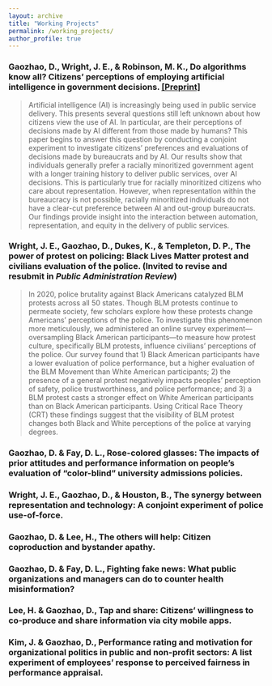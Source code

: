 ```yaml
---
layout: archive
title: "Working Projects"
permalink: /working_projects/
author_profile: true
---
```


### **Gaozhao, D.**, Wright, J. E., & Robinson, M. K., Do algorithms know all? Citizens’ perceptions of employing artificial intelligence in government decisions. <a href="https://www.researchgate.net/publication/353169009_Do_algorithms_know_all_Civilians'_perception_of_employing_artificial_intelligence_in_government_decisions" target="_blank"><u>[Preprint]</u></a>

> Artificial intelligence (AI) is increasingly being used in public service delivery. This presents several questions still left unknown about how citizens view the use of AI. In particular, are their perceptions of decisions made by AI different from those made by humans? This paper begins to answer this question by conducting a conjoint experiment to investigate citizens’ preferences and evaluations of decisions made by bureaucrats and by AI. Our results show that individuals generally prefer a racially minoritized government agent with a longer training history to deliver public services, over AI decisions. This is particularly true for racially minoritized citizens who care about representation. However, when representation within the bureaucracy is not possible, racially minoritized individuals do not have a clear-cut preference between AI and out-group bureaucrats. Our findings provide insight into the interaction between automation, representation, and equity in the delivery of public services.

### Wright, J. E., **Gaozhao, D.**, Dukes, K., & Templeton, D. P., The power of protest on policing: Black Lives Matter protest and civilians evaluation of the police. (Invited to revise and resubmit in _Public Administration Review_)

> In 2020, police brutality against Black Americans catalyzed BLM protests across all 50 states. Though BLM protests continue to permeate society, few scholars explore how these protests change Americans’ perceptions of the police. To investigate this phenomenon more meticulously, we administered an online survey experiment—oversampling Black American participants—to measure how protest culture, specifically BLM protests, influence civilians’ perceptions of the police. Our survey found that 1) Black American participants have a lower evaluation of police performance, but a higher evaluation of the BLM Movement than White American participants; 2) the presence of a general protest negatively impacts peoples’ perception of safety, police trustworthiness, and police performance; and 3) a BLM protest casts a stronger effect on White American participants than on Black American participants. Using Critical Race Theory (CRT) these findings suggest that the visibility of BLM protest changes both Black and White perceptions of the police at varying degrees.

### Gaozhao, D. & Fay, D. L., Rose-colored glasses: The impacts of prior attitudes and performance information on people’s evaluation of “color-blind” university admissions policies.

### Wright, J. E., Gaozhao, D., & Houston, B., The synergy between representation and technology: A conjoint experiment of police use-of-force.

### Gaozhao, D. & Lee, H., The others will help: Citizen coproduction and bystander apathy.

### Gaozhao, D. & Fay, D. L., Fighting fake news: What public organizations and managers can do to counter health misinformation?

### Lee, H. & Gaozhao, D., Tap and share: Citizens’ willingness to co-produce and share information via city mobile apps.

### Kim, J. & Gaozhao, D., Performance rating and motivation for organizational politics in public and non-profit sectors: A list experiment of employees’ response to perceived fairness in performance appraisal.

